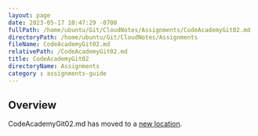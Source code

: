 ```yaml
---
layout: page
date: 2023-05-17 10:47:29 -0700
fullPath: /home/ubuntu/Git/CloudNotes/Assignments/CodeAcademyGit02.md
directoryPath: /home/ubuntu/Git/CloudNotes/Assignments
fileName: CodeAcademyGit02.md
relativePath: /CodeAcademyGit02.md
title: CodeAcademyGit02
directoryName: Assignments
category : assignments-guide
---
```


## Overview

CodeAcademyGit02.md has moved to a [new location](CodeAcademy/CodeAcademyGit02.md).
